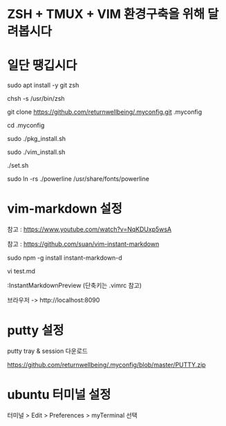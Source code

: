 # ZSH + TMUX + VIM 환경구축을 위해 달려봅시다

# 일단 땡깁시다
sudo apt install -y git zsh

chsh -s /usr/bin/zsh

git clone https://github.com/returnwellbeing/.myconfig.git .myconfig

cd .myconfig

sudo ./pkg_install.sh

sudo ./vim_install.sh

./set.sh

sudo ln -rs ./powerline /usr/share/fonts/powerline

# vim-markdown 설정
참고 : https://www.youtube.com/watch?v=NqKDUxp5wsA

참고 : https://github.com/suan/vim-instant-markdown

sudo npm -g install instant-markdown-d

vi test.md

:InstantMarkdownPreview (단축키는 .vimrc 참고)

브라우저 -> http://localhost:8090

# putty 설정

putty tray & session 다운로드

https://github.com/returnwellbeing/.myconfig/blob/master/PUTTY.zip

# ubuntu 터미널 설정

터미널 > Edit > Preferences > myTerminal 선택
